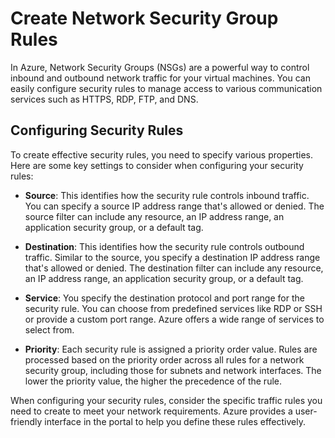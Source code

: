 # Create Network Security Group Rules

In Azure, Network Security Groups (NSGs) are a powerful way to control inbound and outbound network traffic for your virtual machines. You can easily configure security rules to manage access to various communication services such as HTTPS, RDP, FTP, and DNS.

## Configuring Security Rules

To create effective security rules, you need to specify various properties. Here are some key settings to consider when configuring your security rules:

- **Source**: This identifies how the security rule controls inbound traffic. You can specify a source IP address range that's allowed or denied. The source filter can include any resource, an IP address range, an application security group, or a default tag.

- **Destination**: This identifies how the security rule controls outbound traffic. Similar to the source, you specify a destination IP address range that's allowed or denied. The destination filter can include any resource, an IP address range, an application security group, or a default tag.

- **Service**: You specify the destination protocol and port range for the security rule. You can choose from predefined services like RDP or SSH or provide a custom port range. Azure offers a wide range of services to select from.

- **Priority**: Each security rule is assigned a priority order value. Rules are processed based on the priority order across all rules for a network security group, including those for subnets and network interfaces. The lower the priority value, the higher the precedence of the rule.

When configuring your security rules, consider the specific traffic rules you need to create to meet your network requirements. Azure provides a user-friendly interface in the portal to help you define these rules effectively.
